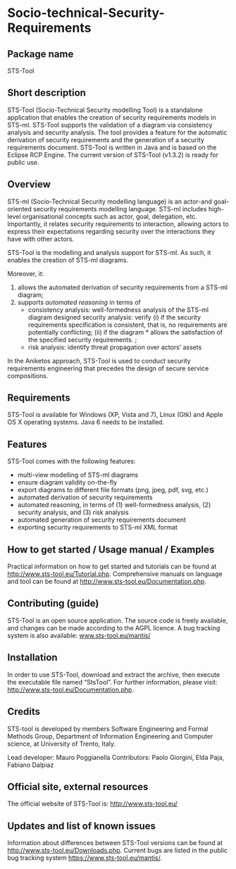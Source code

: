 Socio-technical-Security-Requirements
=====================================

Package name
------------
STS-Tool


Short description
-----------------
STS-Tool (Socio-Technical Security modelling Tool) is a standalone application that enables the creation of security requirements models in STS-ml. STS-Tool supports the validation of a diagram via consistency analysis and security analysis.  The tool provides a feature for the automatic derivation of security requirements and the generation of a security requirements document. STS-Tool is written in Java and is based on the Eclipse RCP Engine. The current version of STS-Tool (v1.3.2) is ready for public use.

Overview 
--------
STS-ml (Socio-Technical Security modelling language) is an actor-and goal-oriented security requirements modelling language. STS-ml includes high-level organisational concepts such as actor, goal, delegation, etc. Importantly, it relates security requirements to interaction, allowing actors to express their expectations regarding security over the interactions they have with other actors. 

STS-Tool is the modelling and analysis support for STS-ml. As such, it enables the creation of STS-ml diagrams. 

Moreover, it:
1. allows the automated derivation of security requirements from a STS-ml diagram; 
2. supports *automated reasoning* in terms of 
	* consistency  analysis: well-formedness analysis of the STS-ml diagram designed 
security analysis: verify (i) if the security requirements specification is consistent, that is, no requirements are potentially conflicting; (ii) if the diagram 	* allows the satisfaction of the specified security requirements. ; 
	* risk analysis: identify threat propagation over actors’ assets

In the Aniketos approach, STS-Tool is used to conduct security requirements engineering that precedes the design of secure service compositions.


Requirements
------------
STS-Tool is available for Windows (XP, Vista and 7), Linux (Gtk) and Apple OS X operating systems. Java 6 needs to be installed.

Features
--------
STS-Tool comes with the following features:
* 	multi-view modelling of STS-ml diagrams
*	ensure diagram validity on-the-fly
*	export diagrams to different file formats (png, jpeg, pdf, svg, etc.)
*	automated derivation of security requirements
*	automated reasoning, in terms of (1) well-formedness analysis, (2) security analysis, and (3) risk analysis 
*	automated generation of security requirements document
*	exporting security requirements to STS-ml XML format


How to get started / Usage manual / Examples
--------------------------------------------
Practical information on how to get started and tutorials can be found at http://www.sts-tool.eu/Tutorial.php. Comprehensive manuals on language and tool can be found at http://www.sts-tool.eu/Documentation.php.

Contributing (guide)
--------------------
STS-Tool is an open source application. The source code is freely available, and changes can be made according to the AGPL licence. A bug tracking system is also available:
www.sts-tool.eu/mantis/

Installation
------------
In order to use STS-Tool, download and extract the archive, then execute the executable file named “StsTool”. For further information, please visit:	 
http://www.sts-tool.eu/Documentation.php.

Credits
-------
STS-tool is developed by members Software Engineering and Formal Methods Group, Department of Information Engineering and Computer science, at University of Trento, Italy.

Lead developer: Mauro Poggianella
Contributors: Paolo Giorgini, Elda Paja, Fabiano Dalpiaz

Official site, external resources
---------------------------------
The official website of STS-Tool is: http://www.sts-tool.eu/

Updates and list of known issues
--------------------------------
Information about differences between STS-Tool versions can be found at http://www.sts-tool.eu/Downloads.php. Current bugs are listed in the public bug tracking system https://www.sts-tool.eu/mantis/.
